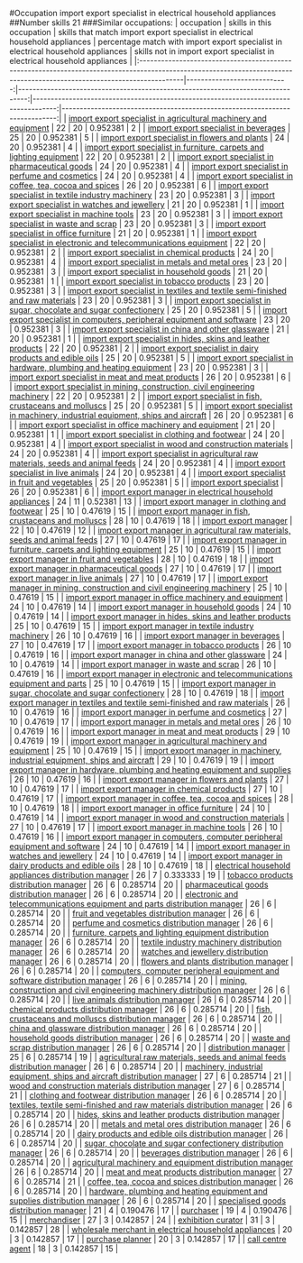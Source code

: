 #Occupation import export specialist in electrical household appliances
##Number skills 21
###Similar occupations:
| occupation                                                                                                                                                              |   skills in this occupation |   skills that match import export specialist in electrical household appliances |   percentage match with import export specialist in electrical household appliances |   skills not in import export specialist in electrical household appliances |
|:------------------------------------------------------------------------------------------------------------------------------------------------------------------------|----------------------------:|--------------------------------------------------------------------------------:|------------------------------------------------------------------------------------:|----------------------------------------------------------------------------:|
| [import export specialist in agricultural machinery and equipment](import_export_specialist_in_agricultural_machinery_and_equipment.md)                                 |                          22 |                                                                              20 |                                                                            0.952381 |                                                                           2 |
| [import export specialist in beverages](import_export_specialist_in_beverages.md)                                                                                       |                          25 |                                                                              20 |                                                                            0.952381 |                                                                           5 |
| [import export specialist in flowers and plants](import_export_specialist_in_flowers_and_plants.md)                                                                     |                          24 |                                                                              20 |                                                                            0.952381 |                                                                           4 |
| [import export specialist in furniture, carpets and lighting equipment](import_export_specialist_in_furniture,_carpets_and_lighting_equipment.md)                       |                          22 |                                                                              20 |                                                                            0.952381 |                                                                           2 |
| [import export specialist in pharmaceutical goods](import_export_specialist_in_pharmaceutical_goods.md)                                                                 |                          24 |                                                                              20 |                                                                            0.952381 |                                                                           4 |
| [import export specialist in perfume and cosmetics](import_export_specialist_in_perfume_and_cosmetics.md)                                                               |                          24 |                                                                              20 |                                                                            0.952381 |                                                                           4 |
| [import export specialist in coffee, tea, cocoa and spices](import_export_specialist_in_coffee,_tea,_cocoa_and_spices.md)                                               |                          26 |                                                                              20 |                                                                            0.952381 |                                                                           6 |
| [import export specialist in textile industry machinery](import_export_specialist_in_textile_industry_machinery.md)                                                     |                          23 |                                                                              20 |                                                                            0.952381 |                                                                           3 |
| [import export specialist in watches and jewellery](import_export_specialist_in_watches_and_jewellery.md)                                                               |                          21 |                                                                              20 |                                                                            0.952381 |                                                                           1 |
| [import export specialist in machine tools](import_export_specialist_in_machine_tools.md)                                                                               |                          23 |                                                                              20 |                                                                            0.952381 |                                                                           3 |
| [import export specialist in waste and scrap](import_export_specialist_in_waste_and_scrap.md)                                                                           |                          23 |                                                                              20 |                                                                            0.952381 |                                                                           3 |
| [import export specialist in office furniture](import_export_specialist_in_office_furniture.md)                                                                         |                          21 |                                                                              20 |                                                                            0.952381 |                                                                           1 |
| [import export specialist in electronic and telecommunications equipment](import_export_specialist_in_electronic_and_telecommunications_equipment.md)                   |                          22 |                                                                              20 |                                                                            0.952381 |                                                                           2 |
| [import export specialist in chemical products](import_export_specialist_in_chemical_products.md)                                                                       |                          24 |                                                                              20 |                                                                            0.952381 |                                                                           4 |
| [import export specialist in metals and metal ores](import_export_specialist_in_metals_and_metal_ores.md)                                                               |                          23 |                                                                              20 |                                                                            0.952381 |                                                                           3 |
| [import export specialist in household goods](import_export_specialist_in_household_goods.md)                                                                           |                          21 |                                                                              20 |                                                                            0.952381 |                                                                           1 |
| [import export specialist in tobacco products](import_export_specialist_in_tobacco_products.md)                                                                         |                          23 |                                                                              20 |                                                                            0.952381 |                                                                           3 |
| [import export specialist in textiles and textile semi-finished and raw materials](import_export_specialist_in_textiles_and_textile_semi-finished_and_raw_materials.md) |                          23 |                                                                              20 |                                                                            0.952381 |                                                                           3 |
| [import export specialist in sugar, chocolate and sugar confectionery](import_export_specialist_in_sugar,_chocolate_and_sugar_confectionery.md)                         |                          25 |                                                                              20 |                                                                            0.952381 |                                                                           5 |
| [import export specialist in computers, peripheral equipment and software](import_export_specialist_in_computers,_peripheral_equipment_and_software.md)                 |                          23 |                                                                              20 |                                                                            0.952381 |                                                                           3 |
| [import export specialist in china and other glassware](import_export_specialist_in_china_and_other_glassware.md)                                                       |                          21 |                                                                              20 |                                                                            0.952381 |                                                                           1 |
| [import export specialist in hides, skins and leather products](import_export_specialist_in_hides,_skins_and_leather_products.md)                                       |                          22 |                                                                              20 |                                                                            0.952381 |                                                                           2 |
| [import export specialist in dairy products and edible oils](import_export_specialist_in_dairy_products_and_edible_oils.md)                                             |                          25 |                                                                              20 |                                                                            0.952381 |                                                                           5 |
| [import export specialist in hardware, plumbing and heating equipment](import_export_specialist_in_hardware,_plumbing_and_heating_equipment.md)                         |                          23 |                                                                              20 |                                                                            0.952381 |                                                                           3 |
| [import export specialist in meat and meat products](import_export_specialist_in_meat_and_meat_products.md)                                                             |                          26 |                                                                              20 |                                                                            0.952381 |                                                                           6 |
| [import export specialist in mining, construction, civil engineering machinery](import_export_specialist_in_mining,_construction,_civil_engineering_machinery.md)       |                          22 |                                                                              20 |                                                                            0.952381 |                                                                           2 |
| [import export specialist in  fish, crustaceans and molluscs](import_export_specialist_in__fish,_crustaceans_and_molluscs.md)                                           |                          25 |                                                                              20 |                                                                            0.952381 |                                                                           5 |
| [import export specialist in machinery, industrial equipment, ships and aircraft](import_export_specialist_in_machinery,_industrial_equipment,_ships_and_aircraft.md)   |                          26 |                                                                              20 |                                                                            0.952381 |                                                                           6 |
| [import export specialist in office machinery and equipment](import_export_specialist_in_office_machinery_and_equipment.md)                                             |                          21 |                                                                              20 |                                                                            0.952381 |                                                                           1 |
| [import export specialist in clothing and footwear](import_export_specialist_in_clothing_and_footwear.md)                                                               |                          24 |                                                                              20 |                                                                            0.952381 |                                                                           4 |
| [import export specialist in wood and construction materials](import_export_specialist_in_wood_and_construction_materials.md)                                           |                          24 |                                                                              20 |                                                                            0.952381 |                                                                           4 |
| [import export specialist in agricultural raw materials, seeds and animal feeds](import_export_specialist_in_agricultural_raw_materials,_seeds_and_animal_feeds.md)     |                          24 |                                                                              20 |                                                                            0.952381 |                                                                           4 |
| [import export specialist in live animals](import_export_specialist_in_live_animals.md)                                                                                 |                          24 |                                                                              20 |                                                                            0.952381 |                                                                           4 |
| [import export specialist in fruit and vegetables](import_export_specialist_in_fruit_and_vegetables.md)                                                                 |                          25 |                                                                              20 |                                                                            0.952381 |                                                                           5 |
| [import export specialist](import_export_specialist.md)                                                                                                                 |                          26 |                                                                              20 |                                                                            0.952381 |                                                                           6 |
| [import export manager in electrical household appliances](import_export_manager_in_electrical_household_appliances.md)                                                 |                          24 |                                                                              11 |                                                                            0.52381  |                                                                          13 |
| [import export manager in clothing and footwear](import_export_manager_in_clothing_and_footwear.md)                                                                     |                          25 |                                                                              10 |                                                                            0.47619  |                                                                          15 |
| [import export manager in fish, crustaceans and molluscs](import_export_manager_in_fish,_crustaceans_and_molluscs.md)                                                   |                          28 |                                                                              10 |                                                                            0.47619  |                                                                          18 |
| [import export manager](import_export_manager.md)                                                                                                                       |                          22 |                                                                              10 |                                                                            0.47619  |                                                                          12 |
| [import export manager in agricultural raw materials, seeds and animal feeds](import_export_manager_in_agricultural_raw_materials,_seeds_and_animal_feeds.md)           |                          27 |                                                                              10 |                                                                            0.47619  |                                                                          17 |
| [import export manager in furniture, carpets and lighting equipment](import_export_manager_in_furniture,_carpets_and_lighting_equipment.md)                             |                          25 |                                                                              10 |                                                                            0.47619  |                                                                          15 |
| [import export manager in fruit and vegetables](import_export_manager_in_fruit_and_vegetables.md)                                                                       |                          28 |                                                                              10 |                                                                            0.47619  |                                                                          18 |
| [import export manager in pharmaceutical goods](import_export_manager_in_pharmaceutical_goods.md)                                                                       |                          27 |                                                                              10 |                                                                            0.47619  |                                                                          17 |
| [import export manager in live animals](import_export_manager_in_live_animals.md)                                                                                       |                          27 |                                                                              10 |                                                                            0.47619  |                                                                          17 |
| [import export manager in mining, construction and civil engineering machinery](import_export_manager_in_mining,_construction_and_civil_engineering_machinery.md)       |                          25 |                                                                              10 |                                                                            0.47619  |                                                                          15 |
| [import export manager in office machinery and equipment](import_export_manager_in_office_machinery_and_equipment.md)                                                   |                          24 |                                                                              10 |                                                                            0.47619  |                                                                          14 |
| [import export manager in household goods](import_export_manager_in_household_goods.md)                                                                                 |                          24 |                                                                              10 |                                                                            0.47619  |                                                                          14 |
| [import export manager in hides, skins and leather products](import_export_manager_in_hides,_skins_and_leather_products.md)                                             |                          25 |                                                                              10 |                                                                            0.47619  |                                                                          15 |
| [import export manager in textile industry machinery](import_export_manager_in_textile_industry_machinery.md)                                                           |                          26 |                                                                              10 |                                                                            0.47619  |                                                                          16 |
| [import export manager in beverages](import_export_manager_in_beverages.md)                                                                                             |                          27 |                                                                              10 |                                                                            0.47619  |                                                                          17 |
| [import export manager in tobacco products](import_export_manager_in_tobacco_products.md)                                                                               |                          26 |                                                                              10 |                                                                            0.47619  |                                                                          16 |
| [import export manager in china and other glassware](import_export_manager_in_china_and_other_glassware.md)                                                             |                          24 |                                                                              10 |                                                                            0.47619  |                                                                          14 |
| [import export manager in waste and scrap](import_export_manager_in_waste_and_scrap.md)                                                                                 |                          26 |                                                                              10 |                                                                            0.47619  |                                                                          16 |
| [import export manager in electronic and telecommunications equipment and parts](import_export_manager_in_electronic_and_telecommunications_equipment_and_parts.md)     |                          25 |                                                                              10 |                                                                            0.47619  |                                                                          15 |
| [import export manager in sugar, chocolate and sugar confectionery](import_export_manager_in_sugar,_chocolate_and_sugar_confectionery.md)                               |                          28 |                                                                              10 |                                                                            0.47619  |                                                                          18 |
| [import export manager in textiles and textile semi-finished and raw materials](import_export_manager_in_textiles_and_textile_semi-finished_and_raw_materials.md)       |                          26 |                                                                              10 |                                                                            0.47619  |                                                                          16 |
| [import export manager in perfume and cosmetics](import_export_manager_in_perfume_and_cosmetics.md)                                                                     |                          27 |                                                                              10 |                                                                            0.47619  |                                                                          17 |
| [import export manager in metals and metal ores](import_export_manager_in_metals_and_metal_ores.md)                                                                     |                          26 |                                                                              10 |                                                                            0.47619  |                                                                          16 |
| [import export manager in meat and meat products](import_export_manager_in_meat_and_meat_products.md)                                                                   |                          29 |                                                                              10 |                                                                            0.47619  |                                                                          19 |
| [import export manager in agricultural machinery and equipment](import_export_manager_in_agricultural_machinery_and_equipment.md)                                       |                          25 |                                                                              10 |                                                                            0.47619  |                                                                          15 |
| [import export manager in machinery, industrial equipment, ships and aircraft](import_export_manager_in_machinery,_industrial_equipment,_ships_and_aircraft.md)         |                          29 |                                                                              10 |                                                                            0.47619  |                                                                          19 |
| [import export manager in hardware, plumbing and heating equipment and supplies](import_export_manager_in_hardware,_plumbing_and_heating_equipment_and_supplies.md)     |                          26 |                                                                              10 |                                                                            0.47619  |                                                                          16 |
| [import export manager in flowers and plants](import_export_manager_in_flowers_and_plants.md)                                                                           |                          27 |                                                                              10 |                                                                            0.47619  |                                                                          17 |
| [import export manager in chemical products](import_export_manager_in_chemical_products.md)                                                                             |                          27 |                                                                              10 |                                                                            0.47619  |                                                                          17 |
| [import export manager in coffee, tea, cocoa and spices](import_export_manager_in_coffee,_tea,_cocoa_and_spices.md)                                                     |                          28 |                                                                              10 |                                                                            0.47619  |                                                                          18 |
| [import export manager in office furniture](import_export_manager_in_office_furniture.md)                                                                               |                          24 |                                                                              10 |                                                                            0.47619  |                                                                          14 |
| [import export manager in wood and construction materials](import_export_manager_in_wood_and_construction_materials.md)                                                 |                          27 |                                                                              10 |                                                                            0.47619  |                                                                          17 |
| [import export manager in machine tools](import_export_manager_in_machine_tools.md)                                                                                     |                          26 |                                                                              10 |                                                                            0.47619  |                                                                          16 |
| [import export manager in computers, computer peripheral equipment and software](import_export_manager_in_computers,_computer_peripheral_equipment_and_software.md)     |                          24 |                                                                              10 |                                                                            0.47619  |                                                                          14 |
| [import export manager in watches and jewellery](import_export_manager_in_watches_and_jewellery.md)                                                                     |                          24 |                                                                              10 |                                                                            0.47619  |                                                                          14 |
| [import export manager in dairy products and edible oils](import_export_manager_in_dairy_products_and_edible_oils.md)                                                   |                          28 |                                                                              10 |                                                                            0.47619  |                                                                          18 |
| [electrical household appliances distribution manager](electrical_household_appliances_distribution_manager.md)                                                         |                          26 |                                                                               7 |                                                                            0.333333 |                                                                          19 |
| [tobacco products distribution manager](tobacco_products_distribution_manager.md)                                                                                       |                          26 |                                                                               6 |                                                                            0.285714 |                                                                          20 |
| [pharmaceutical goods distribution manager](pharmaceutical_goods_distribution_manager.md)                                                                               |                          26 |                                                                               6 |                                                                            0.285714 |                                                                          20 |
| [electronic and telecommunications equipment and parts distribution manager](electronic_and_telecommunications_equipment_and_parts_distribution_manager.md)             |                          26 |                                                                               6 |                                                                            0.285714 |                                                                          20 |
| [fruit and vegetables distribution manager](fruit_and_vegetables_distribution_manager.md)                                                                               |                          26 |                                                                               6 |                                                                            0.285714 |                                                                          20 |
| [perfume and cosmetics distribution manager](perfume_and_cosmetics_distribution_manager.md)                                                                             |                          26 |                                                                               6 |                                                                            0.285714 |                                                                          20 |
| [furniture, carpets and lighting equipment distribution manager](furniture,_carpets_and_lighting_equipment_distribution_manager.md)                                     |                          26 |                                                                               6 |                                                                            0.285714 |                                                                          20 |
| [textile industry machinery distribution manager](textile_industry_machinery_distribution_manager.md)                                                                   |                          26 |                                                                               6 |                                                                            0.285714 |                                                                          20 |
| [watches and jewellery distribution manager](watches_and_jewellery_distribution_manager.md)                                                                             |                          26 |                                                                               6 |                                                                            0.285714 |                                                                          20 |
| [flowers and plants distribution manager](flowers_and_plants_distribution_manager.md)                                                                                   |                          26 |                                                                               6 |                                                                            0.285714 |                                                                          20 |
| [computers, computer peripheral equipment and software distribution manager](computers,_computer_peripheral_equipment_and_software_distribution_manager.md)             |                          26 |                                                                               6 |                                                                            0.285714 |                                                                          20 |
| [mining, construction and civil engineering machinery distribution manager](mining,_construction_and_civil_engineering_machinery_distribution_manager.md)               |                          26 |                                                                               6 |                                                                            0.285714 |                                                                          20 |
| [live animals distribution manager](live_animals_distribution_manager.md)                                                                                               |                          26 |                                                                               6 |                                                                            0.285714 |                                                                          20 |
| [chemical products distribution manager](chemical_products_distribution_manager.md)                                                                                     |                          26 |                                                                               6 |                                                                            0.285714 |                                                                          20 |
| [fish, crustaceans and molluscs distribution manager](fish,_crustaceans_and_molluscs_distribution_manager.md)                                                           |                          26 |                                                                               6 |                                                                            0.285714 |                                                                          20 |
| [china and glassware distribution manager](china_and_glassware_distribution_manager.md)                                                                                 |                          26 |                                                                               6 |                                                                            0.285714 |                                                                          20 |
| [household goods distribution manager](household_goods_distribution_manager.md)                                                                                         |                          26 |                                                                               6 |                                                                            0.285714 |                                                                          20 |
| [waste and scrap distribution manager](waste_and_scrap_distribution_manager.md)                                                                                         |                          26 |                                                                               6 |                                                                            0.285714 |                                                                          20 |
| [distribution manager](distribution_manager.md)                                                                                                                         |                          25 |                                                                               6 |                                                                            0.285714 |                                                                          19 |
| [agricultural raw materials, seeds and animal feeds distribution manager](agricultural_raw_materials,_seeds_and_animal_feeds_distribution_manager.md)                   |                          26 |                                                                               6 |                                                                            0.285714 |                                                                          20 |
| [machinery, industrial equipment, ships and aircraft distribution manager](machinery,_industrial_equipment,_ships_and_aircraft_distribution_manager.md)                 |                          27 |                                                                               6 |                                                                            0.285714 |                                                                          21 |
| [wood and construction materials distribution manager](wood_and_construction_materials_distribution_manager.md)                                                         |                          27 |                                                                               6 |                                                                            0.285714 |                                                                          21 |
| [clothing and footwear distribution manager](clothing_and_footwear_distribution_manager.md)                                                                             |                          26 |                                                                               6 |                                                                            0.285714 |                                                                          20 |
| [textiles, textile semi-finished and raw materials distribution manager](textiles,_textile_semi-finished_and_raw_materials_distribution_manager.md)                     |                          26 |                                                                               6 |                                                                            0.285714 |                                                                          20 |
| [hides, skins and leather products distribution manager](hides,_skins_and_leather_products_distribution_manager.md)                                                     |                          26 |                                                                               6 |                                                                            0.285714 |                                                                          20 |
| [metals and metal ores distribution manager](metals_and_metal_ores_distribution_manager.md)                                                                             |                          26 |                                                                               6 |                                                                            0.285714 |                                                                          20 |
| [dairy products and edible oils distribution manager](dairy_products_and_edible_oils_distribution_manager.md)                                                           |                          26 |                                                                               6 |                                                                            0.285714 |                                                                          20 |
| [sugar, chocolate and sugar confectionery distribution manager](sugar,_chocolate_and_sugar_confectionery_distribution_manager.md)                                       |                          26 |                                                                               6 |                                                                            0.285714 |                                                                          20 |
| [beverages distribution manager](beverages_distribution_manager.md)                                                                                                     |                          26 |                                                                               6 |                                                                            0.285714 |                                                                          20 |
| [agricultural machinery and equipment distribution manager](agricultural_machinery_and_equipment_distribution_manager.md)                                               |                          26 |                                                                               6 |                                                                            0.285714 |                                                                          20 |
| [meat and meat products distribution manager](meat_and_meat_products_distribution_manager.md)                                                                           |                          27 |                                                                               6 |                                                                            0.285714 |                                                                          21 |
| [coffee, tea, cocoa and spices distribution manager](coffee,_tea,_cocoa_and_spices_distribution_manager.md)                                                             |                          26 |                                                                               6 |                                                                            0.285714 |                                                                          20 |
| [hardware, plumbing and heating equipment and supplies distribution manager](hardware,_plumbing_and_heating_equipment_and_supplies_distribution_manager.md)             |                          26 |                                                                               6 |                                                                            0.285714 |                                                                          20 |
| [specialised goods distribution manager](specialised_goods_distribution_manager.md)                                                                                     |                          21 |                                                                               4 |                                                                            0.190476 |                                                                          17 |
| [purchaser](purchaser.md)                                                                                                                                               |                          19 |                                                                               4 |                                                                            0.190476 |                                                                          15 |
| [merchandiser](merchandiser.md)                                                                                                                                         |                          27 |                                                                               3 |                                                                            0.142857 |                                                                          24 |
| [exhibition curator](exhibition_curator.md)                                                                                                                             |                          31 |                                                                               3 |                                                                            0.142857 |                                                                          28 |
| [wholesale merchant in electrical household appliances](wholesale_merchant_in_electrical_household_appliances.md)                                                       |                          20 |                                                                               3 |                                                                            0.142857 |                                                                          17 |
| [purchase planner](purchase_planner.md)                                                                                                                                 |                          20 |                                                                               3 |                                                                            0.142857 |                                                                          17 |
| [call centre agent](call_centre_agent.md)                                                                                                                               |                          18 |                                                                               3 |                                                                            0.142857 |                                                                          15 |

